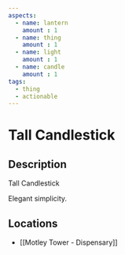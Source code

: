 ```yaml
---
aspects: 
  - name: lantern
    amount : 1
  - name: thing
    amount : 1
  - name: light
    amount : 1
  - name: candle
    amount : 1
tags:
  - thing
  - actionable
---
```


# Tall Candlestick

## Description
Tall Candlestick

Elegant simplicity.
## Locations
- [[Motley Tower - Dispensary]]